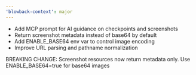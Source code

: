 ```yaml
---
'blowback-context': major
---
```


- Add MCP prompt for AI guidance on checkpoints and screenshots
- Return screenshot metadata instead of base64 by default
- Add ENABLE_BASE64 env var to control image encoding
- Improve URL parsing and pathname normalization

BREAKING CHANGE: Screenshot resources now return metadata only. Use ENABLE_BASE64=true for base64 images
